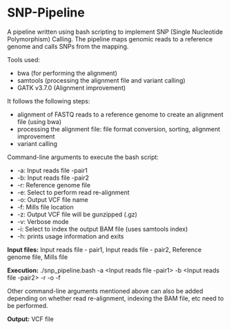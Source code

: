 # SNP-Pipeline

A pipeline written using bash scripting to implement SNP (Single Nucleotide Polymorphism) Calling. The pipeline maps genomic reads to a reference genome and calls SNPs from the mapping.

Tools used:
- bwa (for performing the alignment)
- samtools (processing the alignment file and variant calling)
- GATK v3.7.0 (Alignment improvement)

It follows the following steps:

- alignment of FASTQ reads to a reference genome to create an alignment file (using bwa)
- processing the alignment file: file format conversion, sorting, alignment improvement
- variant calling

Command-line arguments to execute the bash script:
- -a: Input reads file -pair1
- -b: Input reads file -pair2
- -r: Reference genome file
- -e: Select to perform read re-alignment
- -o: Output VCF file name
- -f: Mills file location
- -z: Output VCF file will be gunzipped (.gz)
- -v: Verbose mode
- -i: Select to index the output BAM file (uses samtools index)
- -h: prints usage information and exits

**Input files:** Input reads file - pair1, Input reads file - pair2, Reference genome file, Mills file

**Execution:** ./snp_pipeline.bash -a <Input reads file -pair1> -b <Input reads file -pair2> -r <Reference genome file> -o <Output VCF file name> -f <Mills file location>

Other command-line arguments mentioned above can also be added depending on whether read re-alignment, indexing the BAM file, etc need to be performed.

**Output:** VCF file  
